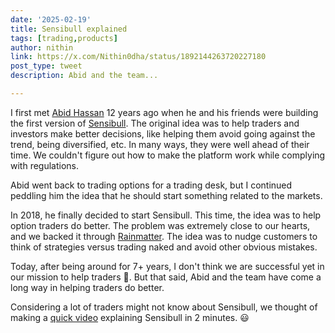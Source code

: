 ```yaml
---
date: '2025-02-19'
title: Sensibull explained
tags: [trading,products]
author: nithin
link: https://x.com/Nithin0dha/status/1892144263720227180
post_type: tweet
description: Abid and the team...

---
```


I first met [Abid Hassan](https://x.com/abidsensibull) 12 years ago when he and his friends were building the first version of [Sensibull](https://x.com/BeSensibull). The original idea was to help traders and investors make better decisions, like helping them avoid going against the trend, being diversified, etc. In many ways, they were well ahead of their time. We couldn't figure out how to make the platform work while complying with regulations.

Abid went back to trading options for a trading desk, but I continued peddling him the idea that he should start something related to the markets.

In 2018, he finally decided to start Sensibull. This time, the idea was to help option traders do better. The problem was extremely close to our hearts, and we backed it through [Rainmatter](https://x.com/Rainmatterin). The idea was to nudge customers to think of strategies versus trading naked and avoid other obvious mistakes.

Today, after being around for 7+ years, I don't think we are successful yet in our mission to help traders 😬. But that said, Abid and the team have come a long way in helping traders do better.

Considering a lot of traders might not know about Sensibull, we thought of making a [quick video](https://www.youtube.com/watch?v=gO_jERK8JZQ) explaining Sensibull in 2 minutes. 😃
